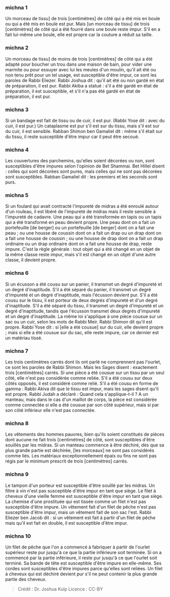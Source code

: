 
### michna 1
Un morceau de tissu] de trois [centimètres] de côté qui a été mis en boule ou qui a été mis en boule est pur. Mais [un morceau de tissu] de trois [centimètres] de côté qui a été fourré dans une boule reste impur. S'il en a fait lui-même une boule, elle est propre car la couture a réduit sa taille.

### michna 2
Un morceau de tissu] de moins de trois [centimètres] de côté qui a été adapté pour boucher un trou dans une maison de bain, pour vider une marmite ou pour essuyer avec lui les meules d'un moulin, qu'il ait été ou non tenu prêt pour un tel usage, est susceptible d'être impur, ce sont les paroles de Rabbi Eliezer. Rabbi Joshua dit : qu'il ait été ou non gardé en état de préparation, il est pur. Rabbi Akiba a statué : s'il a été gardé en état de préparation, il est susceptible, et s'il n'a pas été gardé en état de préparation, il est pur.

### michna 3
Si un bandage est fait de tissu ou de cuir, il est pur. (Rabbi Yose dit : avec du cuir, il est pur.) Un cataplasme est pur s'il est sur du tissu, mais s'il est sur du cuir, il est sensible. Rabban Shimon ben Gamaliel dit : même s'il était sur du tissu, il reste susceptible d'être impur car il peut être secoué.

### michna 4
Les couvertures des parchemins, qu'elles soient décorées ou non, sont susceptibles d'être impures selon l'opinion de Bet Shammai. Bet Hillel disent : celles qui sont décorées sont pures, mais celles qui ne sont pas décorées sont susceptibles. Rabban Gamaliel dit : les premiers et les seconds sont purs.

### michna 5
Si un foulard qui avait contracté l'impureté de midras a été enroulé autour d'un rouleau, il est libéré de l'impureté de midras mais il reste sensible à l'impureté de cadavre. Une peau qui a été transformée en tapis ou un tapis qui a été transformé en peau devient propre. Une peau dont on a fait un portefeuille [de berger] ou un portefeuille [de berger] dont on a fait une peau ; ou une housse de coussin dont on a fait un drap ou un drap dont on a fait une housse de coussin ; ou une housse de drap dont on a fait un drap ordinaire ou un drap ordinaire dont on a fait une housse de drap, reste impure. C'est la règle générale : tout objet qui a été changé en un objet de la même classe reste impur, mais s'il est changé en un objet d'une autre classe, il devient propre.

### michna 6
Si un écusson a été cousu sur un panier, il transmet un degré d'impureté et un degré d'inaptitude. S'il a été séparé du panier, il transmet un degré d'impureté et un degré d'inaptitude, mais l'écusson devient pur. S'il a été cousu sur le tissu, il est porteur de deux degrés d'impureté et d'un degré d'inaptitude. S'il a été séparé du tissu, il transmet un degré d'impureté et un degré d'inaptitude, tandis que l'écusson transmet deux degrés d'impureté et un degré d'inaptitude. La même loi s'applique à une pièce cousue sur un sac ou un cuir, selon les mots de Rabbi Meir. Rabbi Shimon dit qu'il est propre. Rabbi Yose dit : si [elle a été cousue] sur du cuir, elle devient propre ; mais si elle a été cousue sur du sac, elle reste impure, car ce dernier est un matériau tissé.

### michna 7
Les trois centimètres carrés dont ils ont parlé ne comprennent pas l'ourlet, ce sont les paroles de Rabbi Shimon. Mais les Sages disent : exactement trois [centimètres] carrés. Si une pièce a été cousue sur un tissu par un seul côté, elle n'est pas considérée comme reliée. S'il a été cousu sur deux côtés opposés, il est considéré comme relié. S'il a été cousu en forme de gamma : Rabbi Akiva dit que le tissu est impur, mais les sages disent qu'il est propre. Rabbi Judah a déclaré : Quand cela s'applique-t-il ? A un manteau, mais dans le cas d'un maillot de corps, la pièce est considérée comme connectée si elle a été cousue par son côté supérieur, mais si par son côté inférieur elle n'est pas connectée.

### michna 8
Les vêtements des hommes pauvres, bien qu'ils soient constitués de pièces dont aucune ne fait trois [centimètres] de côté, sont susceptibles d'être souillés par les midras. Si un manteau commence à être déchiré, dès que sa plus grande partie est déchirée, [les morceaux] ne sont pas considérés comme liés. Les matériaux exceptionnellement épais ou fins ne sont pas régis par le minimum prescrit de trois [centimètres] carrés.

### michna 9
Le tampon d'un porteur est susceptible d'être souillé par les midras. Un filtre à vin n'est pas susceptible d'être impur en tant que siège. Le filet à cheveux d'une vieille femme est susceptible d'être impur en tant que siège. La chemise d'une prostituée qui est tissée comme un filet n'est pas susceptible d'être impure. Un vêtement fait d'un filet de pêche n'est pas susceptible d'être impur, mais un vêtement fait de son sac l'est. Rabbi Eliezer ben Jacob dit : si un vêtement est fait à partir d'un filet de pêche mais qu'il est fait en double, il est susceptible d'être impur.

### michna 10
Un filet de pêche que l'on a commencé à fabriquer à partir de l'ourlet supérieur reste pur jusqu'à ce que la partie inférieure soit terminée. Si on a commencé par la partie inférieure, il reste pur jusqu'à ce que l'ourlet soit terminé. Sa bande de tête est susceptible d'être impure en elle-même. Ses cordes sont susceptibles d'être impures parce qu'elles sont reliées. Un filet à cheveux qui est déchiré devient pur s'il ne peut contenir la plus grande partie des cheveux.

>Crédit : Dr. Joshua Kulp
>Licence : CC-BY